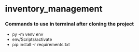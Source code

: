 # inventory_management

### Commands to use in terminal after cloning the project
- py -m venv env 
- env/Scripts/activate
- pip install -r requirements.txt
